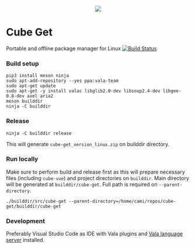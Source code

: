 <p align="center">
<img src="https://camicri.github.io/cube-get/_media/cubelogo.png">
</p>

# Cube Get
Portable and offline package manager for Linux
[![Build Status](https://travis-ci.com/camicri/cube-get.svg?branch=master)](https://travis-ci.com/camicri/cube-get)

### Build setup
```
pip3 install meson ninja
sudo apt-add-repository --yes ppa:vala-team
sudo apt-get update
sudo apt-get -y install valac libglib2.0-dev libsoup2.4-dev libgee-0.8-dev axel aria2
meson builddir
ninja -C builddir
```
### Release
```
ninja -C builddir release
```

This will generate `cube-get_version_linux.zip` on builddir directory.

### Run locally
Make sure to perform build and release first as this will prepare necessary files (including `cube-vue`) and project directories on `builddir`.
Main directory will be generated at `builddir/cube-get`. Full path is required on `--parent-directory`.
```
./builddir/src/cube-get --parent-directory=/home/cami/repos/cube-get/builddir/cube-get
```

### Development
Preferably Visual Studio Code as IDE with Vala plugins and [Vala language server](https://github.com/benwaffle/vala-language-server) installed.
